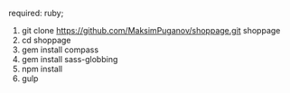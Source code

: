 required: ruby;

1. git clone https://github.com/MaksimPuganov/shoppage.git shoppage
2. cd shoppage
3. gem install compass
4. gem install sass-globbing
5. npm install
6. gulp
